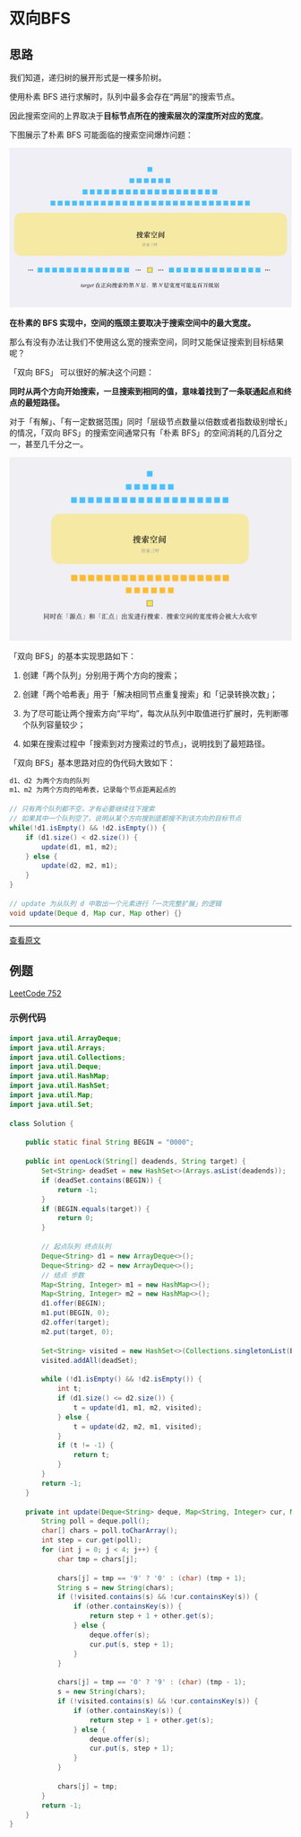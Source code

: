 # 双向BFS

## 思路

我们知道，递归树的展开形式是一棵多阶树。

使用朴素 BFS 进行求解时，队列中最多会存在“两层”的搜索节点。

因此搜索空间的上界取决于**目标节点所在的搜索层次的深度所对应的宽度**。

下图展示了朴素 BFS 可能面临的搜索空间爆炸问题：

![image.png](https://raw.githubusercontent.com/FSYP/image-host/master/img/20210706150537.png)

**在朴素的 BFS 实现中，空间的瓶颈主要取决于搜索空间中的最大宽度。**

那么有没有办法让我们不使用这么宽的搜索空间，同时又能保证搜索到目标结果呢？

「双向 BFS」 可以很好的解决这个问题：

**同时从两个方向开始搜索，一旦搜索到相同的值，意味着找到了一条联通起点和终点的最短路径。**

对于「有解」、「有一定数据范围」同时「层级节点数量以倍数或者指数级别增长」的情况，「双向 BFS」的搜索空间通常只有「朴素 BFS」的空间消耗的几百分之一，甚至几千分之一。

![image.png](https://raw.githubusercontent.com/FSYP/image-host/master/img/20210706150651.png)

「双向 BFS」的基本实现思路如下：

1. 创建「两个队列」分别用于两个方向的搜索；

2. 创建「两个哈希表」用于「解决相同节点重复搜索」和「记录转换次数」；

3. 为了尽可能让两个搜索方向“平均”，每次从队列中取值进行扩展时，先判断哪个队列容量较少；

4. 如果在搜索过程中「搜索到对方搜索过的节点」，说明找到了最短路径。

「双向 BFS」基本思路对应的伪代码大致如下：

```java
d1、d2 为两个方向的队列
m1、m2 为两个方向的哈希表，记录每个节点距离起点的
    
// 只有两个队列都不空，才有必要继续往下搜索
// 如果其中一个队列空了，说明从某个方向搜到底都搜不到该方向的目标节点
while(!d1.isEmpty() && !d2.isEmpty()) {
    if (d1.size() < d2.size()) {
        update(d1, m1, m2);
    } else {
        update(d2, m2, m1);
    }
}

// update 为从队列 d 中取出一个元素进行「一次完整扩展」的逻辑
void update(Deque d, Map cur, Map other) {}
```

---

[查看原文](https://leetcode-cn.com/problems/open-the-lock/solution/gong-shui-san-xie-yi-ti-shuang-jie-shuan-wyr9/)

## 例题

[LeetCode 752](https://leetcode-cn.com/problems/open-the-lock/)

### 示例代码

```java
import java.util.ArrayDeque;
import java.util.Arrays;
import java.util.Collections;
import java.util.Deque;
import java.util.HashMap;
import java.util.HashSet;
import java.util.Map;
import java.util.Set;

class Solution {

    public static final String BEGIN = "0000";

    public int openLock(String[] deadends, String target) {
        Set<String> deadSet = new HashSet<>(Arrays.asList(deadends));
        if (deadSet.contains(BEGIN)) {
            return -1;
        }
        if (BEGIN.equals(target)) {
            return 0;
        }

        // 起点队列 终点队列
        Deque<String> d1 = new ArrayDeque<>();
        Deque<String> d2 = new ArrayDeque<>();
        // 结点 步数
        Map<String, Integer> m1 = new HashMap<>();
        Map<String, Integer> m2 = new HashMap<>();
        d1.offer(BEGIN);
        m1.put(BEGIN, 0);
        d2.offer(target);
        m2.put(target, 0);

        Set<String> visited = new HashSet<>(Collections.singletonList(BEGIN));
        visited.addAll(deadSet);

        while (!d1.isEmpty() && !d2.isEmpty()) {
            int t;
            if (d1.size() <= d2.size()) {
                t = update(d1, m1, m2, visited);
            } else {
                t = update(d2, m2, m1, visited);
            }
            if (t != -1) {
                return t;
            }
        }
        return -1;
    }

    private int update(Deque<String> deque, Map<String, Integer> cur, Map<String, Integer> other, Set<String> visited) {
        String poll = deque.poll();
        char[] chars = poll.toCharArray();
        int step = cur.get(poll);
        for (int j = 0; j < 4; j++) {
            char tmp = chars[j];

            chars[j] = tmp == '9' ? '0' : (char) (tmp + 1);
            String s = new String(chars);
            if (!visited.contains(s) && !cur.containsKey(s)) {
                if (other.containsKey(s)) {
                    return step + 1 + other.get(s);
                } else {
                    deque.offer(s);
                    cur.put(s, step + 1);
                }
            }

            chars[j] = tmp == '0' ? '9' : (char) (tmp - 1);
            s = new String(chars);
            if (!visited.contains(s) && !cur.containsKey(s)) {
                if (other.containsKey(s)) {
                    return step + 1 + other.get(s);
                } else {
                    deque.offer(s);
                    cur.put(s, step + 1);
                }
            }

            chars[j] = tmp;
        }
        return -1;
    }
}

```


